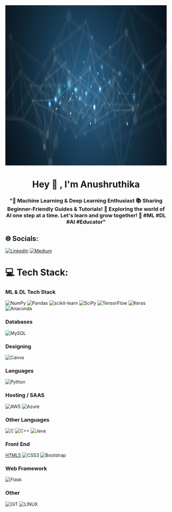 <img src="https://raw.githubusercontent.com/ANUSHRUTHIKAE/ANUSHRUTHIKAE/main/nn.jpeg" alt="logo" width="1000" height="500">

<h1 align="center">Hey 👋 , I'm Anushruthika</h1>
<h3 align="center">"🤖 Machine Learning & Deep Learning Enthusiast 📚 Sharing Beginner-Friendly Guides & Tutorials! 🚀 Exploring the world of AI one step at a time. Let's learn and grow together! 🌟 #ML #DL #AI #Educator"</h3>


## 🌐 Socials:
[![LinkedIn](https://img.shields.io/badge/LinkedIn-%230077B5.svg?logo=linkedin&logoColor=white)](https://linkedin.com/in/anushruthika-e) [![Medium](https://img.shields.io/badge/Medium-12100E?logo=medium&logoColor=white)](https://medium.com/@https://medium.com/@anushruthikae) 

# 💻 Tech Stack:
### ML & DL Tech Stack
![NumPy](https://img.shields.io/badge/numpy-%23013243.svg?style=for-the-badge&logo=numpy&logoColor=white) ![Pandas](https://img.shields.io/badge/pandas-%23150458.svg?style=for-the-badge&logo=pandas&logoColor=white) ![scikit-learn](https://img.shields.io/badge/scikit--learn-%23F7931E.svg?style=for-the-badge&logo=scikit-learn&logoColor=white) ![SciPy](https://img.shields.io/badge/SciPy-%230C55A5.svg?style=for-the-badge&logo=scipy&logoColor=%white) ![TensorFlow](https://img.shields.io/badge/TensorFlow-%23FF6F00.svg?style=for-the-badge&logo=TensorFlow&logoColor=white) ![Keras](https://img.shields.io/badge/Keras-%23D00000.svg?style=for-the-badge&logo=Keras&logoColor=white) ![Anaconda](https://img.shields.io/badge/Anaconda-%2344A833.svg?style=for-the-badge&logo=anaconda&logoColor=white)

### Databases
![MySQL](https://img.shields.io/badge/mysql-%2300f.svg?style=for-the-badge&logo=mysql&logoColor=white) 

### Designing
![Canva](https://img.shields.io/badge/Canva-%2300C4CC.svg?style=for-the-badge&logo=Canva&logoColor=white) 
### Languages
![Python](https://img.shields.io/badge/python-3670A0?style=for-the-badge&logo=python&logoColor=ffdd54)
### Hosting / SAAS 
![AWS](https://img.shields.io/badge/AWS-%23FF9900.svg?style=for-the-badge&logo=amazon-aws&logoColor=white) ![Azure](https://img.shields.io/badge/azure-%230072C6.svg?style=for-the-badge&logo=azure-devops&logoColor=white)
### Other Languages
![C](https://img.shields.io/badge/c-%2300599C.svg?style=for-the-badge&logo=c&logoColor=white) ![C++](https://img.shields.io/badge/c++-%2300599C.svg?style=for-the-badge&logo=c%2B%2B&logoColor=white) ![Java](https://img.shields.io/badge/java-%23ED8B00.svg?style=for-the-badge&logo=java&logoColor=white)
### Front End
[HTML5](https://img.shields.io/badge/html5-%23E34F26.svg?style=for-the-badge&logo=html5&logoColor=white) ![CSS3](https://img.shields.io/badge/css3-%231572B6.svg?style=for-the-badge&logo=css3&logoColor=white) ![Bootstrap](https://img.shields.io/badge/bootstrap-%23563D7C.svg?style=for-the-badge&logo=bootstrap&logoColor=white)
### Web Framework
![Flask](https://img.shields.io/badge/flask-%23000.svg?style=for-the-badge&logo=flask&logoColor=white)
### Other
![GIT](https://img.shields.io/badge/Git-fc6d26?style=for-the-badge&logo=git&logoColor=white) ![LINUX](https://img.shields.io/badge/Linux-FCC624?style=for-the-badge&logo=linux&logoColor=black)

